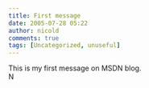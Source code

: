 ```yaml
---
title: First message
date: 2005-07-28 05:22
author: nicold
comments: true
tags: [Uncategorized, unuseful]
---
```

<DIV>This is my first message on MSDN blog.</DIV>
<DIV>N</DIV>
